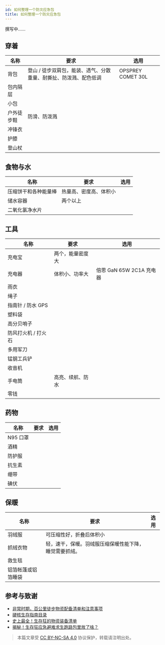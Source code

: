 ```yaml
---
id: 如何整理一个防灾应急包
title: 如何整理一个防灾应急包
---
```


撰写中……

## 穿着

|名称|要求|选用|
|-|-|-|
|背包|登山 / 徒步双肩包，能装、透气、分散重量、耐撕扯、防泼溅、配色低调|OPSPREY COMET 30L|
|包内隔层|||
|小包|||
|户外徒步鞋|防滑、防泼溅||
|冲锋衣|||
|护膝|||
|登山杖||||

## 食物与水

|名称|要求|选用|
|-|-|-|
|压缩饼干和各种能量棒|热量高、密度高、体积小||
|储水容器|两个以上||
|二氧化氯净水片|||

## 工具

|名称|要求|选用|
|-|-|-|
|  充电宝     |    两个，能量密度大   |       |
|  充电器     |   体积小、功率大    |   倍思 GaN 65W 2C1A 充电器    |
|   雨衣    |       |       |
| 绳子 |       |       |
| 指南针 / 防水 GPS |       |       |
| 塑料袋 |       |       |
| 高分贝哨子 |       |       |
| 防风打火机 / 打火石 |       |       |
| 多用军刀 |       |       |
| 锰钢工兵铲 |       |       |
| 收音机 |       |       |
| 手电筒| 高亮、续航、防水||
|零钱|||

## 药物

|名称|要求|选用|
|-|-|-|
| N95 口罩 |       |       |
| 酒精 |       |       |
| 防护服 |       |       |
| 抗生素 |       |       |
| 绷带 |       |       |
| 碘伏 |       |       |

## 保暖

|名称|要求|选用|
|-|-|-|
| 羽绒服| 可压缩性好，折叠后体积小||
| 抓绒衣物| 轻，速干，保暖。羽绒服压缩保暖性能下降，睡觉需要抓绒。||
| 救生毯 |       |       |
| 铝箔帐篷或铝箔睡袋 |       |       |

## 参考与致谢

- [非常时期，百公里徒步物资配备清单和注意事项](https://mp.weixin.qq.com/s/ysga1BXDQpRVofHTjlkqXg)
- [硬核生存指南目录](https://mp.weixin.qq.com/s/aahMSKVbSoc8Z9GzIOGTHA)
- [史上最全！生存狂的物资装备清单](https://mp.weixin.qq.com/s?__biz=MzU3MjU0Njc4NA==&mid=2247483690&idx=1&sn=b7e99bbab3f0b9797d4b1a4f3f148ec8&chksm=fcce0aa5cbb983b3226cc6ef0c90846ce47d86cf72427de22bea313992df826d3d57cc35354c&scene=21#wechat_redirect)
- [揭秘！生存狂应急避难求生跑路包里放了啥？](https://zhuanlan.zhihu.com/p/141610739)

> 本篇文章受 [CC BY-NC-SA 4.0](https://creativecommons.org/licenses/by/4.0/deed.zh) 协议保护，转载请注明出处。

